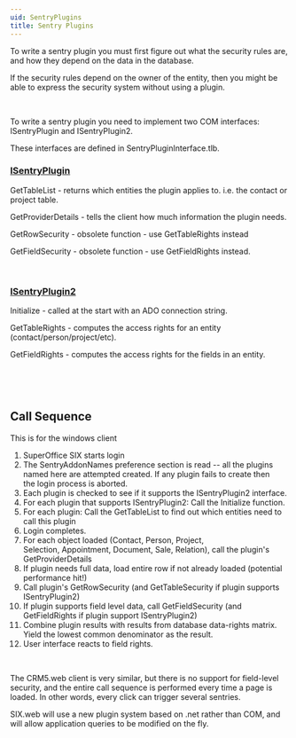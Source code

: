 ```yaml
---
uid: SentryPlugins
title: Sentry Plugins
---
```


To write a sentry plugin you must first figure out what the security rules are, and how they depend on the data in the database.

If the security rules depend on the owner of the entity, then you might be able to express the security system without using a plugin.

 

To write a sentry plugin you need to implement two COM interfaces: ISentryPlugin and ISentryPlugin2.

These interfaces are defined in SentryPluginInterface.tlb.

### [ISentryPlugin](refPluginSentryAPI.md)

GetTableList - returns which entities the plugin applies to. i.e. the contact or project table.

GetProviderDetails - tells the client how much information the plugin needs.

GetRowSecurity - obsolete function - use GetTableRights instead

GetFieldSecurity - obsolete function - use GetFieldRights instead.

 

### [ISentryPlugin2](refPluginSentry2.md)

Initialize - called at the start with an ADO connection string.

GetTableRights - computes the access rights for an entity (contact/person/project/etc).

GetFieldRights - computes the access rights for the fields in an entity.

 

 

Call Sequence
-------------

This is for the windows client

1.  SuperOffice SIX starts login
2.  The SentryAddonNames preference section is read -- all the plugins named here are attempted created. If any plugin fails to create then the login process is aborted.
3.  Each plugin is checked to see if it supports the ISentryPlugin2 interface.
4.  For each plugin that supports ISentryPlugin2: Call the Initialize function.
5.  For each plugin: Call the GetTableList to find out which entities need to call this plugin
6.  Login completes.
7.  For each object loaded (Contact, Person, Project, Selection, Appointment, Document, Sale, Relation), call the plugin's GetProviderDetails
8.  If plugin needs full data, load entire row if not already loaded (potential performance hit!)
9.  Call plugin's GetRowSecurity (and GetTableSecurity if plugin supports ISentryPlugin2)
10. If plugin supports field level data, call GetFieldSecurity (and GetFieldRights if plugin support ISentryPlugin2)
11. Combine plugin results with results from database data-rights matrix. Yield the lowest common denominator as the result.
12. User interface reacts to field rights.

 

The CRM5.web client is very similar, but there is no support for field-level security, and the entire call sequence is performed every time a page is loaded. In other words, every click can trigger several sentries.

SIX.web will use a new plugin system based on .net rather than COM, and will allow application queries to be modified on the fly.